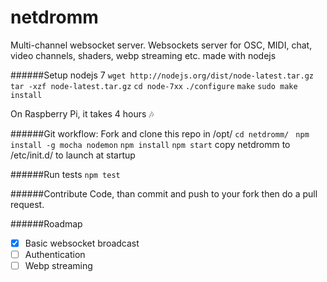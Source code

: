 # netdromm
Multi-channel websocket server.
Websockets server for OSC, MIDI, chat, video channels, shaders, webp streaming etc. made with nodejs

######Setup nodejs 7
```wget http://nodejs.org/dist/node-latest.tar.gz ```
```tar -xzf node-latest.tar.gz```
```cd node-7xx```
```./configure```
```make```
```sudo make install```

On Raspberry Pi, it takes 4 hours :notes:

######Git workflow:
Fork and clone this repo in /opt/
```cd netdromm/ ```
```npm install -g mocha nodemon```
```npm install```
```npm start```
copy netdromm to /etc/init.d/ to launch at startup

######Run tests
`npm test`

######Contribute
Code, than commit and push to your fork then do a pull request.

######Roadmap
- [x] Basic websocket broadcast
- [ ] Authentication
- [ ] Webp streaming

